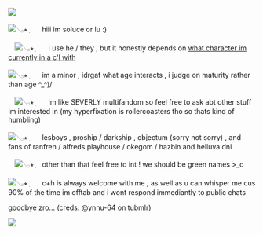 ![](https://i.ibb.co/9YDTzPb/yellow-star-divider-with-small-orange-unsure-stars-created-by-saradika-on-tumblr.png)

![](https://i.ibb.co/sVmcYTm/IMG-4086.gif)𓂅⭒ ִㅤㅤhiii im soluce or lu :)

ㅤ![](https://64.media.tumblr.com/490b26e0129a23dff820896cfa48a983/ca4465b320746059-39/s75x75_c1/7b45268bca1c40151ef3e81040e8b98d907611bd.gifv)𓂅⭒ ִㅤㅤi use he / they , but it honestly depends on [what character im currently in a c'l with](https://riordan.fandom.com/wiki/Will_Solace)

![](https://i.ibb.co/sVmcYTm/IMG-4086.gif)𓂅⭒ ִㅤㅤim a minor , idrgaf what age interacts , i judge on maturity rather than age ^_^)/

ㅤ![](https://64.media.tumblr.com/490b26e0129a23dff820896cfa48a983/ca4465b320746059-39/s75x75_c1/7b45268bca1c40151ef3e81040e8b98d907611bd.gifv)𓂅⭒ ִㅤㅤim like SEVERLY multifandom so feel free to ask abt other stuff im interested in (my hyperfixation is rollercoasters tho so thats kind of humbling)

![](https://i.ibb.co/sVmcYTm/IMG-4086.gif)𓂅⭒ ִㅤㅤlesboys , proship / darkship , objectum (sorry not sorry) , and fans of ranfren / alfreds playhouse / okegom / hazbin and helluva dni

ㅤ![](https://64.media.tumblr.com/490b26e0129a23dff820896cfa48a983/ca4465b320746059-39/s75x75_c1/7b45268bca1c40151ef3e81040e8b98d907611bd.gifv)𓂅⭒ ִㅤother than that feel free to int ! we should be green names >_o

![](https://i.ibb.co/sVmcYTm/IMG-4086.gif)𓂅⭒ ִㅤㅤc+h is always welcome with me , as well as u can whisper me cus 90% of the time im offtab and i wont respond immediantly to public chats

goodbye zro... (creds: @ynnu-64 on tubmlr)

![](https://64.media.tumblr.com/524356a18aaebaa89cee43329f249c91/3bb856f8769e9ce0-57/s640x960/927a8db3d8e1264aad90aad871c3575d113a719b.pnj)
